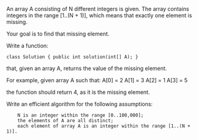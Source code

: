 ﻿

An array A consisting of N different integers is given. The array contains integers in the range [1..(N + 1)], which means that exactly one element is missing.

Your goal is to find that missing element.

Write a function:

    class Solution { public int solution(int[] A); }

that, given an array A, returns the value of the missing element.

For example, given array A such that:
  A[0] = 2
  A[1] = 3
  A[2] = 1
  A[3] = 5

the function should return 4, as it is the missing element.

Write an efficient algorithm for the following assumptions:

        N is an integer within the range [0..100,000];
        the elements of A are all distinct;
        each element of array A is an integer within the range [1..(N + 1)].



